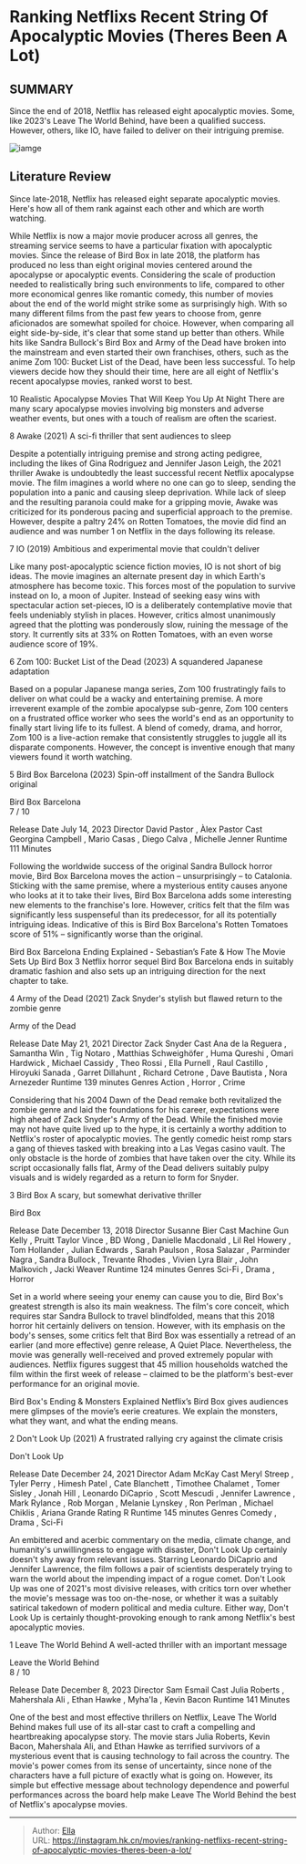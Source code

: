 # Ranking Netflixs Recent String Of Apocalyptic Movies (Theres Been A Lot)


## SUMMARY 


 Since the end of 2018, Netflix has released eight apocalyptic movies. 
 Some, like 2023&#39;s Leave The World Behind, have been a qualified success. 
 However, others, like IO, have failed to deliver on their intriguing premise. 

![iamge](https://static1.srcdn.com/wordpress/wp-content/uploads/2024/01/netflix-apocalyptic-movies-ranked.jpeg)

## Literature Review

Since late-2018, Netflix has released eight separate apocalyptic movies. Here&#39;s how all of them rank against each other and which are worth watching.




While Netflix is now a major movie producer across all genres, the streaming service seems to have a particular fixation with apocalyptic movies. Since the release of Bird Box in late 2018, the platform has produced no less than eight original movies centered around the apocalypse or apocalyptic events. Considering the scale of production needed to realistically bring such environments to life, compared to other more economical genres like romantic comedy, this number of movies about the end of the world might strike some as surprisingly high.
With so many different films from the past few years to choose from, genre aficionados are somewhat spoiled for choice. However, when comparing all eight side-by-side, it&#39;s clear that some stand up better than others. While hits like Sandra Bullock&#39;s Bird Box and Army of the Dead have broken into the mainstream and even started their own franchises, others, such as the anime Zom 100: Bucket List of the Dead, have been less successful. To help viewers decide how they should their time, here are all eight of Netflix&#39;s recent apocalypse movies, ranked worst to best.
            
 
 10 Realistic Apocalypse Movies That Will Keep You Up At Night 
There are many scary apocalypse movies involving big monsters and adverse weather events, but ones with a touch of realism are often the scariest. 












 








 8  Awake (2021) 
A sci-fi thriller that sent audiences to sleep
        

Despite a potentially intriguing premise and strong acting pedigree, including the likes of Gina Rodriguez and Jennifer Jason Leigh, the 2021 thriller Awake is undoubtedly the least successful recent Netflix apocalypse movie. The film imagines a world where no one can go to sleep, sending the population into a panic and causing sleep deprivation. While lack of sleep and the resulting paranoia could make for a gripping movie, Awake was criticized for its ponderous pacing and superficial approach to the premise. However, despite a paltry 24% on Rotten Tomatoes, the movie did find an audience and was number 1 on Netflix in the days following its release.





 7  IO (2019) 
Ambitious and experimental movie that couldn&#39;t deliver
        

Like many post-apocalyptic science fiction movies, IO is not short of big ideas. The movie imagines an alternate present day in which Earth&#39;s atmosphere has become toxic. This forces most of the population to survive instead on Io, a moon of Jupiter. Instead of seeking easy wins with spectacular action set-pieces, IO is a deliberately contemplative movie that feels undeniably stylish in places. However, critics almost unanimously agreed that the plotting was ponderously slow, ruining the message of the story. It currently sits at 33% on Rotten Tomatoes, with an even worse audience score of 19%.





 6  Zom 100: Bucket List of the Dead (2023) 
A squandered Japanese adaptation
        

Based on a popular Japanese manga series, Zom 100 frustratingly fails to deliver on what could be a wacky and entertaining premise. A more irreverent example of the zombie apocalypse sub-genre, Zom 100 centers on a frustrated office worker who sees the world&#39;s end as an opportunity to finally start living life to its fullest. A blend of comedy, drama, and horror, Zom 100 is a live-action remake that consistently struggles to juggle all its disparate components. However, the concept is inventive enough that many viewers found it worth watching.





 5  Bird Box Barcelona (2023) 
Spin-off installment of the Sandra Bullock original


 







        


  Bird Box Barcelona  
7 
/ 10 




  Release Date    July 14, 2023     Director    David Pastor , Àlex Pastor     Cast    Georgina Campbell , Mario Casas , Diego Calva , Michelle Jenner     Runtime    111 Minutes    


Following the worldwide success of the original Sandra Bullock horror movie, Bird Box Barcelona moves the action – unsurprisingly – to Catalonia. Sticking with the same premise, where a mysterious entity causes anyone who looks at it to take their lives, Bird Box Barcelona adds some interesting new elements to the franchise&#39;s lore. However, critics felt that the film was significantly less suspenseful than its predecessor, for all its potentially intriguing ideas. Indicative of this is Bird Box Barcelona&#39;s Rotten Tomatoes score of 51% – significantly worse than the original.
            
 
 Bird Box Barcelona Ending Explained - Sebastian’s Fate &amp; How The Movie Sets Up Bird Box 3 
Netflix horror sequel Bird Box Barcelona ends in suitably dramatic fashion and also sets up an intriguing direction for the next chapter to take.








 4  Army of the Dead (2021) 
Zack Snyder&#39;s stylish but flawed return to the zombie genre


 







        


  Army of the Dead  


  Release Date    May 21, 2021     Director    Zack Snyder     Cast    Ana de la Reguera , Samantha Win , Tig Notaro , Matthias Schweighöfer , Huma Qureshi , Omari Hardwick , Michael Cassidy , Theo Rossi , Ella Purnell , Raul Castillo , Hiroyuki Sanada , Garret Dillahunt , Richard Cetrone , Dave Bautista , Nora Arnezeder     Runtime    139 minutes     Genres    Action , Horror , Crime    


Considering that his 2004 Dawn of the Dead remake both revitalized the zombie genre and laid the foundations for his career, expectations were high ahead of Zack Snyder&#39;s Army of the Dead. While the finished movie may not have quite lived up to the hype, it is certainly a worthy addition to Netflix&#39;s roster of apocalyptic movies. The gently comedic heist romp stars a gang of thieves tasked with breaking into a Las Vegas casino vault. The only obstacle is the horde of zombies that have taken over the city. While its script occasionally falls flat, Army of the Dead delivers suitably pulpy visuals and is widely regarded as a return to form for Snyder.





 3  Bird Box 
A scary, but somewhat derivative thriller
        

        


  Bird Box  


  Release Date    December 13, 2018     Director    Susanne Bier     Cast    Machine Gun Kelly , Pruitt Taylor Vince , BD Wong , Danielle Macdonald , Lil Rel Howery , Tom Hollander , Julian Edwards , Sarah Paulson , Rosa Salazar , Parminder Nagra , Sandra Bullock , Trevante Rhodes , Vivien Lyra Blair , John Malkovich , Jacki Weaver     Runtime    124 minutes     Genres    Sci-Fi , Drama , Horror    


Set in a world where seeing your enemy can cause you to die, Bird Box&#39;s greatest strength is also its main weakness. The film&#39;s core conceit, which requires star Sandra Bullock to travel blindfolded, means that this 2018 horror hit certainly delivers on tension. However, with its emphasis on the body&#39;s senses, some critics felt that Bird Box was essentially a retread of an earlier (and more effective) genre release, A Quiet Place. Nevertheless, the movie was generally well-received and proved extremely popular with audiences. Netflix figures suggest that 45 million households watched the film within the first week of release – claimed to be the platform&#39;s best-ever performance for an original movie.
            
 
 Bird Box&#39;s Ending &amp; Monsters Explained 
Netflix’s Bird Box gives audiences mere glimpses of the movie’s eerie creatures. We explain the monsters, what they want, and what the ending means.








 2  Don&#39;t Look Up (2021) 
A frustrated rallying cry against the climate crisis


 







        


  Don&#39;t Look Up  


  Release Date    December 24, 2021     Director    Adam McKay     Cast    Meryl Streep , Tyler Perry , Himesh Patel , Cate Blanchett , Timothee Chalamet , Tomer Sisley , Jonah Hill , Leonardo DiCaprio , Scott Mescudi , Jennifer Lawrence , Mark Rylance , Rob Morgan , Melanie Lynskey , Ron Perlman , Michael Chiklis , Ariana Grande     Rating    R     Runtime    145 minutes     Genres    Comedy , Drama , Sci-Fi    


An embittered and acerbic commentary on the media, climate change, and humanity&#39;s unwillingness to engage with disaster, Don&#39;t Look Up certainly doesn&#39;t shy away from relevant issues. Starring Leonardo DiCaprio and Jennifer Lawrence, the film follows a pair of scientists desperately trying to warn the world about the impending impact of a rogue comet. Don&#39;t Look Up was one of 2021&#39;s most divisive releases, with critics torn over whether the movie&#39;s message was too on-the-nose, or whether it was a suitably satirical takedown of modern political and media culture. Either way, Don&#39;t Look Up is certainly thought-provoking enough to rank among Netflix&#39;s best apocalyptic movies.





 1  Leave The World Behind 
A well-acted thriller with an important message
        

  Leave the World Behind  
8 
/ 10 



  Release Date    December 8, 2023     Director    Sam Esmail     Cast    Julia Roberts , Mahershala Ali , Ethan Hawke , Myha&#39;la , Kevin Bacon     Runtime    141 Minutes    


One of the best and most effective thrillers on Netflix, Leave The World Behind makes full use of its all-star cast to craft a compelling and heartbreaking apocalypse story. The movie stars Julia Roberts, Kevin Bacon, Mahershala Ali, and Ethan Hawke as terrified survivors of a mysterious event that is causing technology to fail across the country. The movie&#39;s power comes from its sense of uncertainty, since none of the characters have a full picture of exactly what is going on. However, its simple but effective message about technology dependence and powerful performances across the board help make Leave The World Behind the best of Netflix&#39;s apocalypse movies. 

---

> Author: [Ella](https://instagram.hk.cn/)  
> URL: https://instagram.hk.cn/movies/ranking-netflixs-recent-string-of-apocalyptic-movies-theres-been-a-lot/  

